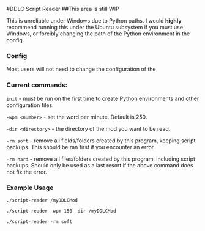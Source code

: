 #DDLC Script Reader
##This area is still WIP

This is unreliable under Windows due to Python paths. I would **highly** recommend running this under the Ubuntu subsystem if you must use Windows, or forcibly changing the path of the Python environment in the config.

### Config ###
Most users will not need to change the configuration of the 

### Current commands:
``init`` - must be run on the first time to create Python environments and other configuration files.

``-wpm <number>`` -  set the word per minute. Default is 250.

``-dir <directory>`` - the directory of the mod you want to be read.

``-rm soft`` - remove all fields/folders created by this program, keeping script backups. This should be ran first if you encounter an error.

``-rm hard`` - remove all files/folders created by this program, including script backups. Should only be used as a last resort if the above command does not fix the error.


### Example Usage

``./script-reader /myDDLCMod``

``./script-reader -wpm 150 -dir /myDDLCMod``

``./script-reader -rm soft``